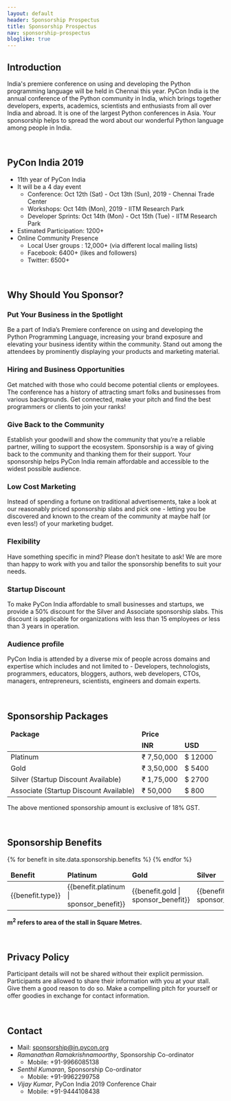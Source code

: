 ```yaml
---
layout: default
header: Sponsorship Prospectus
title: Sponsorship Prospectus
nav: sponsorship-prospectus
bloglike: true
---
```


## Introduction

India's premiere conference on using and developing the Python
programming language will be held in Chennai this year. PyCon
India is the annual conference of the Python community in
India, which brings together developers, experts, academics,
scientists and enthusiasts from all over India and abroad. It
is one of the largest Python conferences in Asia. Your
sponsorship helps to spread the word about our wonderful
Python language among people in India.

<br>

## PyCon India 2019

- 11th year of PyCon India
- It will be a 4 day event
  - Conference: Oct 12th (Sat) - Oct 13th (Sun), 2019 - Chennai Trade Center 
  - Workshops: Oct 14th (Mon), 2019 - IITM Research Park
  - Developer Sprints: Oct 14th (Mon) - Oct 15th (Tue) - IITM Research Park
- Estimated Participation: 1200+
- Online Community Presence
  - Local User groups : 12,000+ (via different local mailing lists)
  - Facebook: 6400+ (likes and followers)
  - Twitter: 6500+

<br>

## Why Should You Sponsor?

### Put Your Business in the Spotlight

Be a part of India’s Premiere conference on using and
developing the Python Programming Language, increasing your
brand exposure and elevating your business identity within the
community. Stand out among the attendees by prominently
displaying your products and marketing material.

### Hiring and Business Opportunities

Get matched with those who could become potential clients or
employees. The conference has a history of attracting smart
folks and businesses from various backgrounds. Get connected,
make your pitch and find the best programmers or clients to
join your ranks!

### Give Back to the Community

Establish your goodwill and show the community that you’re a
reliable partner, willing to support the
ecosystem. Sponsorship is a way of giving back to the
community and thanking them for their support. Your
sponsorship helps PyCon India remain affordable and accessible
to the widest possible audience.

### Low Cost Marketing

Instead of spending a fortune on traditional advertisements,
take a look at our reasonably priced sponsorship slabs and
pick one - letting you be discovered and known to the cream of
the community at maybe half (or even less!) of your marketing
budget.

### Flexibility

Have something specific in mind? Please don’t hesitate to ask!
We are more than happy to work with you and tailor the
sponsorship benefits to suit your needs.

### Startup Discount

To make PyCon India affordable to small businesses and
startups, we provide a 50% discount for the Silver and
Associate sponsorship slabs. This discount is applicable for
organizations with less than 15 employees <em>or</em> less
than 3 years in operation.

### Audience profile

PyCon India is attended by a diverse mix of people across
domains and expertise which includes and not limited to -
Developers, technologists, programmers, educators, bloggers,
authors, web developers, CTOs, managers, entrepreneurs,
scientists, engineers and domain experts.

<br>

## Sponsorship Packages

<table class="table table-striped">
  <thead>
    <tr>
      <td colspan="1"><strong>Package</strong></td>
      <td colspan="2"><strong>Price</strong></td>
    </tr>
    <tr>
      <td></td>
      <td><strong>INR</strong></td>
      <td><strong>USD</strong></td>
    </tr>
  </thead>
  <tbody>
    <tr>
      <td>Platinum</td>
      <td>₹ 7,50,000</td>
      <td>$ 12000</td>
    </tr>
    <tr>
      <td>Gold </td>
      <td>₹ 3,50,000</td>
      <td>$ 5400</td>
    </tr>
    <tr>
      <td>Silver (Startup Discount Available)</td>
      <td>₹ 1,75,000</td>
      <td>$ 2700</td>
    </tr>
    <tr>
      <td>Associate (Startup Discount Available)</td>
      <td>₹ 50,000</td>
      <td>$ 800</td>
    </tr>
  </tbody>
</table>

The above mentioned sponsorship amount is exclusive of 18% GST.

<br>

## Sponsorship Benefits

<table class="table table-striped">
  <thead>
    <tr>
      <td><strong>Benefit</strong></td>
      <td><strong>Platinum</strong></td>
      <td><strong>Gold</strong></td>
      <td><strong>Silver</strong></td>
      <td><strong>Associate</strong></td>
    </tr>
  </thead>
  <tbody>
    {% for benefit in site.data.sponsorship.benefits %}
      <tr>
        <td>{{benefit.type}}</td>
        <td>{{benefit.platinum | sponsor_benefit}}</td>
        <td>{{benefit.gold | sponsor_benefit}}</td>
        <td>{{benefit.silver | sponsor_benefit}}</td>
        <td>{{benefit.associate | sponsor_benefit}}</td>
      </tr>
    {% endfor %}
  </tbody>
</table>

**m<sup>2</sup> refers to area of the stall in Square Metres.**

<br>

## Privacy Policy

Participant details will not be shared without their explicit
permission. Participants are allowed to share their
information with you at your stall. Give them a good reason to
do so. Make a compelling pitch for yourself or offer goodies
in exchange for contact information.

<br>

## Contact

- Mail: [sponsorship@in.pycon.org](mailto:sponsorship@in.pycon.org)
- *Ramanathan Ramakrishnamoorthy*, Sponsorship Co-ordinator
  - Mobile: +91-9966085138
- *Senthil Kumaran*, Sponsorship Co-ordinator
  - Mobile: +91-9962299758
- *Vijay Kumar*, PyCon India 2019 Conference Chair
  - Mobile: +91-9444108438
